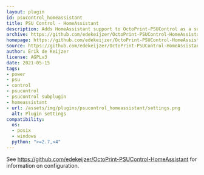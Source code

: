 ```yaml
---
layout: plugin
id: psucontrol_homeassistant
title: PSU Control - HomeAssistant
description: Adds HomeAssistant support to OctoPrint-PSUControl as a sub-plugin 
archive: https://github.com/edekeijzer/OctoPrint-PSUControl-HomeAssistant/archive/main.zip
homepage: https://github.com/edekeijzer/OctoPrint-PSUControl-HomeAssistant
source: https://github.com/edekeijzer/OctoPrint-PSUControl-HomeAssistant
author: Erik de Keijzer
license: AGPLv3
date: 2021-05-15
tags:
- power
- psu
- control
- psucontrol
- psucontrol subplugin
- homeassistant
- url: /assets/img/plugins/psucontrol_homeassistant/settings.png
  alt: Plugin settings
compatibility:
  os:
  - posix
  - windows
  python: ">=2.7,<4"
---
```


See <https://github.com/edekeijzer/OctoPrint-PSUControl-HomeAssistant> for information on configuration.
